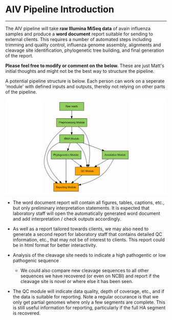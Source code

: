 # AIV Pipeline Introduction
---

The AIV pipeline will take **raw Illumina MiSeq data** of avain influenza samples and produce a **word document** report suitable for sending to external clients. This requires a number of automated steps including trimming and quality control, influenza genome assembly, alignments and cleavage site identification, phylogenetic tree building, and final generation of the report.

**Please feel free to modify or comment on the below.** These are just Matt's initial thoughts and might not be the best way to structure the pipeline.

A potential pipeline structure is below. Each person can work on a seperate 'module' with defined inputs and outputs, thereby not relying on other parts of the pipeline.

![modules](images/module_flow.png)


* The word document report will contain all figures, tables, captions, etc., but only preliminary interpretation statements. It is expected that laboratory staff will open the automatically generated word document and add interpretation / check outputs accordingly.

* As well as a report tailored towards clients, we may also need to generate a second report for laboratory staff that contains detailed QC information, etc., that may not be of interest to clients. This report could be in html format for better interactivity.

* Analysis of the cleavage site needs to indicate a high pathogentic or low pathogenic sequence

    * We could also compare new cleavage sequences to all other sequences we have recovered (or even on NCBI) and report if the cleavage site is novel or where else it has been seen. 

* The QC module will indicate data quality, depth of coverage, etc., and if the data is suitable for reporting. Note a regular occurance is that we only get partial genomes where only a few segments are complete. This is still useful information for reporting, particularly if the full HA segment is recovered.




